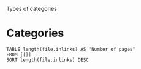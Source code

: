 Types of categories
# Categories
```dataview
TABLE length(file.inlinks) AS "Number of pages"
FROM [[]]
SORT length(file.inlinks) DESC
```
